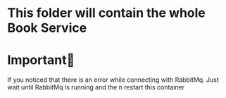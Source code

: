 # This folder will contain the whole Book Service
# Important🚨
If you noticed that there is an error while connecting with RabbitMq. Just wait until RabbitMq Is running and the n restart this container